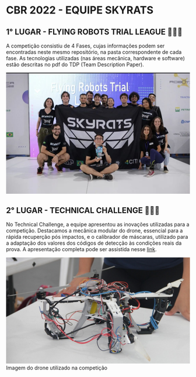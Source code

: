 # CBR 2022 - EQUIPE SKYRATS

## 1° LUGAR - FLYING ROBOTS TRIAL LEAGUE 🎉🎉🎉
A competição consistiu de 4 Fases, cujas informações podem ser encontradas neste mesmo repositório, na pasta correspondente de cada fase. As tecnologias utilizadas (nas áreas  mecânica, hardware e software) estão descritas no pdf do TDP (Team Description Paper).

![This is an image](./images/equipe.jpg)


## 2° LUGAR - TECHNICAL CHALLENGE 🎉🎉🎉

No Technical Challenge, a equipe apresentou as inovações 
utilizadas para a competição. Destacamos a mecânica
modular do drone, essencial para a rápida recuperção pós
impactos, e o calibrador de máscaras, utilizado para
a adaptação dos valores dos códigos de detecção às condições
reais da prova.
A apresentação completa pode ser assistida nesse  [link](https://www.instagram.com/tv/CkBAi-rAESy/?igshid=ZmRlMzRkMDU%3D).

![This is an image](./images/drone.jpeg) Imagem do drone utilizado na competição
